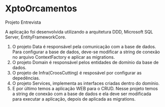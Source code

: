 # XptoOrcamentos
Projeto Entrevista

A aplicação foi desenvolvida utilizando a arquitetura DDD, Microsoft SQL Server, EntityFrameworkCore.

1) O projeto Data é responsável pela comunicação com a base de dados. 
   Para configurar a base de dados, deve-se modificar a string de conexão no arquivo ContextFactory e aplicar as migrations.
2) O projeto Domain é responsável pelos entidades de domínio da base de dados.
3) O projeto de Infra(CroosCutting) é resposável por configurar as depedências.
4) O projeto Services, implementa as interfaces criadas dentro do domínio.
5) E por último temos a aplicação WEB para o CRUD. Nesse projeto temos a string de conexão com a base de dados e ela deve ser modificada para executar a aplicação, depois de aplicada as migrations.
